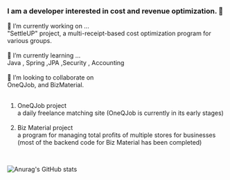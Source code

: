 ### I am a developer interested in cost and revenue optimization. 👋


🔭 I’m currently working on  ... </br> "SettleUP" project, a multi-receipt-based cost optimization program for various groups.</br> </br> 
🌱 I’m currently learning ... </br> Java , Spring ,JPA ,Security , Accounting </br> </br> 
👯 I’m looking to collaborate on </br>  OneQJob, and BizMaterial.</br> </br> 
1. OneQJob project </br>  a daily freelance matching site (OneQJob is currently in its early stages) </br> </br> 
2. Biz Material project </br> a program for managing total profits of multiple stores for businesses (most of the backend code for Biz Material has been completed)
</br>

![Anurag's GitHub stats](https://github-readme-stats.vercel.app/api?username=donghee9&show_icons=true&theme=tokyonight)
